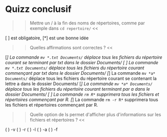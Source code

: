 # Quizz conclusif

>> Mettre un / à la fin des noms de répertoires, comme par exemple dans `cd repertoire/` <<

[ ] est obligatoire,
[*] est une bonne idée

>> Quelles affirmations sont correctes ? <<

[*] La commande `mv *.txt Documents/` déplace tous les fichiers du répertoire courant se terminant par txt dans le dossier Documents/
[ ] La commande `mv *.txt Documents/` déplace tous les fichiers du répertoire courant commençant par txt dans le dossier Documents/
[*] La commande `mv *a* Documents/` déplace tous les fichiers du répertoire courant se contenant la lettre a dans le dossier Documents/
[*] La commande `mv *a* Documents/` déplace tous les fichiers du répertoire courant terminant par a dans le dossier Documents/
[ ] La commande `rm R*` supprimera tous les fichiers et répertoires commençant par R.
[*] La commande `rm -r R*` supprimera tous les fichiers et répertoires commençant par R.

>> Quelle option de ls permet d'afficher plus d'informations sur les fichiers et répertoires ? <<

( ) -v
( ) -r
( ) -l
( ) -a
( ) -f
